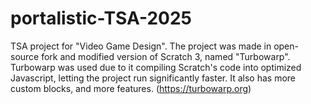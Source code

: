 # portalistic-TSA-2025
TSA project for "Video Game Design". The project was made in open-source fork and modified version of Scratch 3, named "Turbowarp". Turbowarp was used due to it compiling Scratch's code into optimized Javascript, letting the project run significantly faster. It also has more custom blocks, and more features. (https://turbowarp.org)
